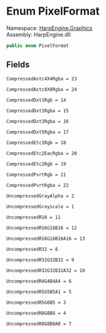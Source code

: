 # <a id="HarpEngine_Graphics_PixelFormat"></a> Enum PixelFormat

Namespace: [HarpEngine.Graphics](HarpEngine.Graphics.md)  
Assembly: HarpEngine.dll  

```csharp
public enum PixelFormat
```

## Fields

`CompressedAstc4X4Rgba = 23` 

`CompressedAstc8X8Rgba = 24` 

`CompressedDxt1Rgb = 14` 

`CompressedDxt1Rgba = 15` 

`CompressedDxt3Rgba = 16` 

`CompressedDxt5Rgba = 17` 

`CompressedEtc1Rgb = 18` 

`CompressedEtc2EacRgba = 20` 

`CompressedEtc2Rgb = 19` 

`CompressedPvrtRgb = 21` 

`CompressedPvrtRgba = 22` 

`UncompressedGrayAlpha = 2` 

`UncompressedGrayscale = 1` 

`UncompressedR16 = 11` 

`UncompressedR16G16B16 = 12` 

`UncompressedR16G16B16A16 = 13` 

`UncompressedR32 = 8` 

`UncompressedR32G32B32 = 9` 

`UncompressedR32G32B32A32 = 10` 

`UncompressedR4G4B4A4 = 6` 

`UncompressedR5G5B5A1 = 5` 

`UncompressedR5G6B5 = 3` 

`UncompressedR8G8B8 = 4` 

`UncompressedR8G8B8A8 = 7` 

